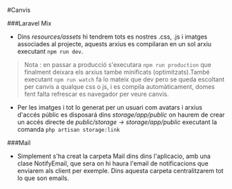 
#Canvis

###Laravel Mix

- Dins *resources/assets* hi tendrem tots es nostres .css, .js i imatges associades al projecte, aquests arxius es compilaran en un sol arxiu executant `npm run dev`.
> Nota : en passar a producció s'executara `npm run production` que finalment deixara els arxius tambe minificats (optimitzats).També executant `npm run watch` fa lo mateix que dev pero se queda escoltant per canvis a qualque css o js, i es compila automàticament, domes fent falta refrescar es navegador per veure canvis.
- Per les imatges i tot lo generat per un usuari com avatars i arxius d'accés públic es disposará dins *storage/app/public* on haurem de crear un accés directe de *public/storage -> storage/app/public* executant la comanda `php artisan storage:link`

###Mail

- Simplement s'ha creat la carpeta Mail dins dins l'aplicacio, amb una clase NotifyEmail, que sera on hi haura l'email de notificacions que enviarem als client per exemple. Dins aquesta carpeta centralitzarem tot lo que son emails.

